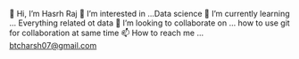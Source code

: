 👋 Hi, I’m Hasrh Raj
👀 I’m interested in ...Data science
🌱 I’m currently learning ... Everything related ot data
💞️ I’m looking to collaborate on ... how to use git for collaboration at same time
📫 How to reach me ... btcharsh07@gmail.com

<!---
Harshipynb/Harshipynb is a ✨ special ✨ repository because its `README.md` (this file) appears on your GitHub profile.
You can click the Preview link to take a look at your changes.
--->
